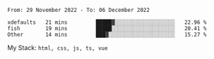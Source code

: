 <!--START_SECTION:waka-->

```text
From: 29 November 2022 - To: 06 December 2022

xdefaults   21 mins         █████▓░░░░░░░░░░░░░░░░░░░   22.96 %
fish        19 mins         █████░░░░░░░░░░░░░░░░░░░░   20.41 %
Other       14 mins         ███▓░░░░░░░░░░░░░░░░░░░░░   15.27 %
```

<!--END_SECTION:waka-->
My Stack: `html, css, js, ts, vue`
